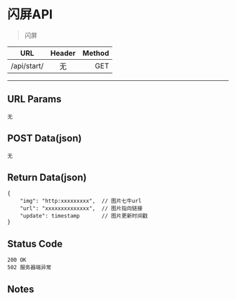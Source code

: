 # 闪屏API

> 闪屏

| URL |  Header | Method |
| ------------- |:-------------:| -----:|
| /api/start/ | 无 | GET |

<hr/>

## URL Params

    无

## POST Data(json)

    无

## Return Data(json)

    {
        "img": "http:xxxxxxxxx",  // 图片七牛url
        "url": "xxxxxxxxxxxxxx",  // 图片指向链接
        "update": timestamp       // 图片更新时间戳
    }

## Status Code

    200 OK
    502 服务器端异常

## Notes
